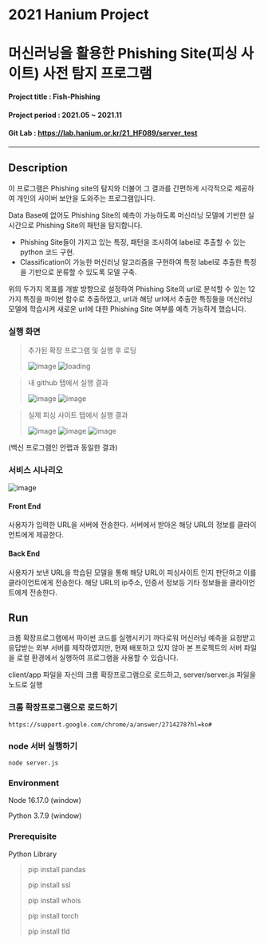 # 2021 Hanium Project
# 머신러닝을 활용한 Phishing Site(피싱 사이트) 사전 탐지 프로그램
#### Project title : Fish-Phishing
#### Project period : 2021.05 ~ 2021.11
#### Git Lab : https://lab.hanium.or.kr/21_HF089/server_test
-----------------------
## Description
이 프로그램은 Phishing site의 탐지와 더불어 그 결과를 간편하게 시각적으로 제공하여 개인의 사이버 보안을 도와주는 프로그램입니다.

Data Base에 없어도 Phishing Site의 예측이 가능하도록 머신러닝 모델에 기반한 실시간으로 Phishing Site의 패턴을 탐지합니다.

- Phishing Site들이 가지고 있는 특징, 패턴을 조사하여 label로 추출할 수 있는 python 코드 구현.
- Classification이 가능한 머신러닝 알고리즘을 구현하여 특정 label로 추출한 특징을 기반으로 분류할 수 있도록 모델 구축.

위의 두가지 목표를 개발 방향으로 설정하여 Phishing Site의 url로 분석할 수 있는 12가지 특징을 파이썬 함수로 추출하였고, url과 해당 url에서 추출한 특징들을 머신러닝 모델에 학습시켜 새로운 url에 대한 Phishing Site 여부를 예측 가능하게 했습니다.

### 실행 화면
> 추가된 확장 프로그램 및 실행 후 로딩
>
> ![image](https://user-images.githubusercontent.com/95534831/187037447-0947bfc0-3226-4968-8b8c-302b5af6761e.png)
> ![loading](https://user-images.githubusercontent.com/95534831/187036900-5d147eb3-adec-4947-a73f-29cfb50fa402.gif)

> 내 github 탭에서 실행 결과
> 
> ![image](https://user-images.githubusercontent.com/95534831/187036936-7e6225ed-da7e-4d16-977c-1f475086072a.png)
> ![image](https://user-images.githubusercontent.com/95534831/187036765-0ebdea56-eaa3-43b4-b1be-27664f7a1145.png)



> 실제 피싱 사이트 탭에서 실행 결과
>
> ![image](https://user-images.githubusercontent.com/95534831/187037206-925558bb-8ffd-4ebc-b0ca-13e46df6317e.png)
> ![image](https://user-images.githubusercontent.com/95534831/187037549-fa024e24-52e2-4db5-ae9a-87c09e83625b.png)
> ![image](https://user-images.githubusercontent.com/95534831/187037277-fccda3e3-5a99-41ad-895c-ebfb70eebf87.png)

(백신 프로그램인 안랩과 동일한 결과)


### 서비스 시나리오
![image](https://user-images.githubusercontent.com/95534831/187056854-6d10f830-8491-4dbf-ab60-247f17342190.png)

#### Front End

사용자가 입력한 URL을 서버에 전송한다.
서버에서 받아온 해당 URL의 정보를 클라이언트에게 제공한다.

#### Back End

사용자가 보낸 URL을 학습된 모델을 통해 해당 URL이 피싱사이트 인지 판단하고 이를 클라이언트에게 전송한다.
해당 URL의 ip주소, 인증서 정보등 기타 정보들을 클라이언트에게 전송한다.


## Run
크롬 확장프로그램에서 파이썬 코드를 실행시키기 까다로워 머신러닝 예측을 요청받고 응답받는 외부 서버를 제작하였지만,
현재 배포하고 있지 않아 본 프로젝트의 서버 파일을 로컬 환경에서 실행하여 프로그램을 사용할 수 있습니다.

client/app 파일을 자신의 크롬 확장프로그램으로 로드하고, server/server.js 파일을 노드로 실행
### 크롬 확장프로그램으로 로드하기
```
https://support.google.com/chrome/a/answer/2714278?hl=ko#
```
### node 서버 실행하기
```
node server.js
```
### Environment
Node 16.17.0 (window)

Python 3.7.9 (window)

### Prerequisite
Python Library
> pip install pandas
>
> pip install ssl
>
> pip install whois
>
> pip install torch
>
> pip install tld
